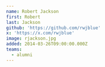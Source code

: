 ```yaml
---
name: Robert Jackson
first: Robert
last: Jackson
github: 'https://github.com/rwjblue'
x: 'https://x.com/rwjblue'
image: rjackson.jpg
added: 2014-03-26T09:00:00.000Z
teams:
  - alumni
---
```

